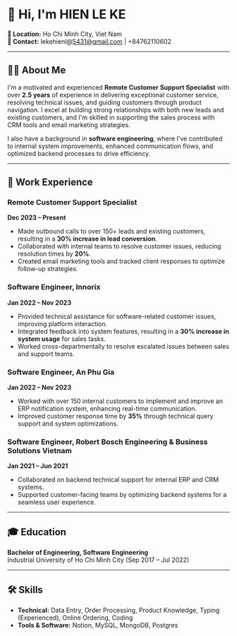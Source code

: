 # 👋 Hi, I'm **HIEN LE KE**

**📍 Location:** Ho Chi Minh City, Viet Nam  
**📧 Contact:** lekehienl@5431@gmail.com | +84762110602  

---

## 👨‍💻 About Me

I'm a motivated and experienced **Remote Customer Support Specialist** with over **2.5 years** of experience in delivering exceptional customer service, resolving technical issues, and guiding customers through product navigation. I excel at building strong relationships with both new leads and existing customers, and I'm skilled in supporting the sales process with CRM tools and email marketing strategies.

I also have a background in **software engineering**, where I've contributed to internal system improvements, enhanced communication flows, and optimized backend processes to drive efficiency.

---

## 💼 Work Experience

### Remote Customer Support Specialist  
**Dec 2023 – Present**  
- Made outbound calls to over 150+ leads and existing customers, resulting in a **30% increase in lead conversion**.  
- Collaborated with internal teams to resolve customer issues, reducing resolution times by **20%**.  
- Created email marketing tools and tracked client responses to optimize follow-up strategies.

### Software Engineer, Innorix  
**Jan 2022 – Nov 2023**  
- Provided technical assistance for software-related customer issues, improving platform interaction.  
- Integrated feedback into system features, resulting in a **30% increase in system usage** for sales tasks.  
- Worked cross-departmentally to resolve escalated issues between sales and support teams.

### Software Engineer, An Phu Gia  
**Jan 2022 – Nov 2023**  
- Worked with over 150 internal customers to implement and improve an ERP notification system, enhancing real-time communication.  
- Improved customer response time by **35%** through technical query support and system optimizations.

### Software Engineer, Robert Bosch Engineering & Business Solutions Vietnam  
**Jan 2021 – Jun 2021**  
- Collaborated on backend technical support for internal ERP and CRM systems.  
- Supported customer-facing teams by optimizing backend systems for a seamless user experience.

---

## 🎓 Education

**Bachelor of Engineering, Software Engineering**  
Industrial University of Ho Chi Minh City (Sep 2017 – Jul 2022)

---

## 🛠 Skills

- **Technical:** Data Entry, Order Processing, Product Knowledge, Typing (Experienced), Online Ordering, Coding  
- **Tools & Software:** Notion, MySQL, MongoDB, Postgres  
